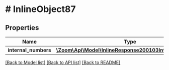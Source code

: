 # # InlineObject87

## Properties

Name | Type | Description | Notes
------------ | ------------- | ------------- | -------------
**internal_numbers** | [**\Zoom\Api\Model\InlineResponse200103InternalNumbers[]**](InlineResponse200103InternalNumbers.md) |  | [optional] 

[[Back to Model list]](../../README.md#documentation-for-models) [[Back to API list]](../../README.md#documentation-for-api-endpoints) [[Back to README]](../../README.md)


